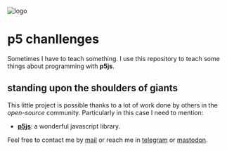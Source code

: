 ![logo](https://gitlab.com/rodrigovalla/p5jschallenges/-/raw/themoststable/assets/img/logo_64.png)

# p5 chanllenges

Sometimes I have to teach something. I use this repository to teach some things about programming with **p5js**.  

## standing upon the shoulders of giants

This little project is possible thanks to a lot of work done by others in the *open-source* community. Particularly in
this case I need to mention:

- [**p5js**](https://p5js.org): a wonderful javascript library.  

Feel free to contact me by [mail](mailto:rodrigovalla@protonmail.ch) or reach me in
[telegram](https://t.me/rvalla) or [mastodon](https://fosstodon.org/@rvalla).
